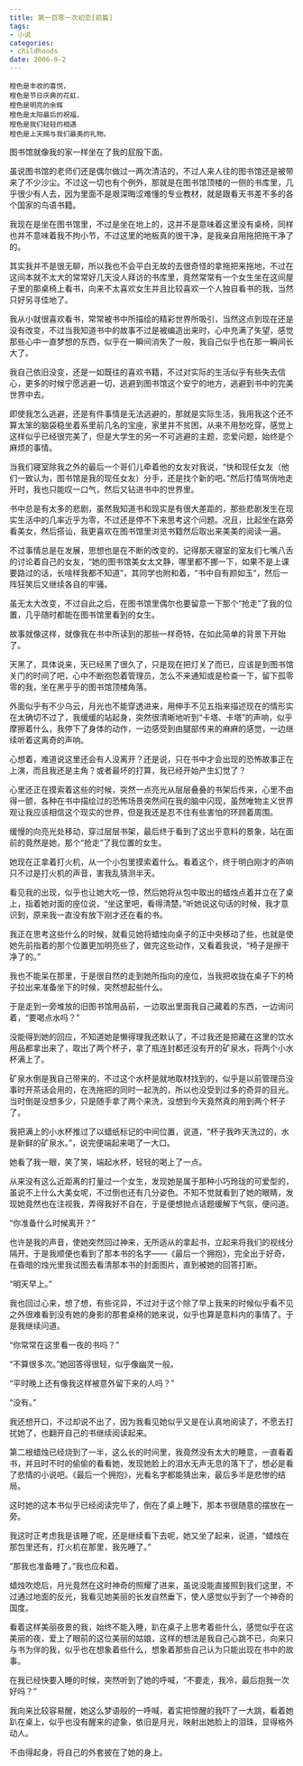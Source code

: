 ```yaml
---
title: 第一百零一次初恋[前篇]
tags:
- 小说
categories:
- childhoods
date: 2006-9-2
---
```


```
橙色是丰收的喜悦，
橙色是节日庆典的花虹，
橙色是明亮的余辉
橙色是太阳最后的祝福，
橙色是我们轻轻的相遇
橙色是上天赐与我们最美的礼物。
```

图书馆就像我的家一样坐在了我的屁股下面。

虽说图书馆的老师们还是偶尔做过一两次清洁的，不过人来人往的图书馆还是被带来了不少沙尘。不过这一切也有个例外，那就是在图书馆顶楼的一侧的书库里，几乎很少有人去，因为里面不是艰深晦涩难懂的专业教材，就是跟看天书差不多的各个国家的鸟语书籍。


我现在是坐在图书馆里，不过是坐在地上的，这并不是意味着这里没有桌椅，同样也并不意味着我不拘小节，不过这里的地板真的很干净，是我亲自用拖把拖干净了的。

其实我并不是很无聊，所以我也不会平白无故的去很奇怪的拿拖把来拖地，不过在这间本就不太大的常常好几天没人拜访的书库里，竟然常常有一个女生坐在这间屋子里的那桌椅上看书，向来不太喜欢女生并且比较喜欢一个人独自看书的我，当然只好另寻佳地了。


我从小就很喜欢看书，常常被书中所描绘的精彩世界所吸引，当然这点到现在还是没有改变，不过当我知道书中的故事不过是被编造出来时，心中充满了失望，感觉那些心中一直梦想的东西，似乎在一瞬间消失了一般，我自己似乎也在那一瞬间长大了。


我自己依旧没变，还是一如既往的喜欢书籍，不过对实际的生活似乎有些失去信心，更多的时候宁愿逃避一切，逃避到图书馆这个安宁的地方，逃避到书中的完美世界中去。

即使我怎么逃避，还是有件事情是无法逃避的，那就是实际生活，我用我这个还不算太笨的脑袋稳坐着系里前几名的宝座，家里并不贫困，从来不用愁吃穿，感觉上这样似乎已经很完美了，但是大学生的另一不可逃避的主题，恋爱问题，始终是个麻烦的事情。


当我们寝室除我之外的最后一个哥们儿牵着他的女友对我说，“快和现任女友（他们一致认为，图书馆是我的现任女友）分手，还是找个新的吧。”然后打情骂俏地走开时，我也只能叹一口气，然后又钻进书中的世界里。

书中总是有太多的悲剧，虽然我知道书和现实是有很大差距的，那些悲剧发生在现实生活中的几率近乎为零，不过还是停不下来思考这个问题。况且，比起坐在路旁看美女，然后搭讪，我更喜欢在图书馆里浏览书籍然后取出来美美的阅读一遍。

不过事情总是在发展，思想也是在不断的改变的，记得那天寝室的室友们七嘴八舌的讨论着自己的女友，“她的图书馆美女太文静，哪里都不挪一下，如果不是上课要路过的话，长啥样我都不知道”，其同学也附和着，“书中自有颜如玉”，然后一阵狂笑后又继续各自的牢骚。


虽无太大改变，不过自此之后，在图书馆里偶尔也要留意一下那个“抢走”了我的位置，几乎随时都能在图书馆里看到的女生。


故事就像这样，就像我在书中所读到的那些一样奇特，在如此简单的背景下开始了。


天黑了，具体说来，天已经黑了很久了，只是现在把灯关了而已，应该是到图书馆关门的时间了吧，心中不断抱怨着管理员，怎么不来通知或是检查一下，留下孤零零的我，坐在黑乎乎的图书馆顶楼角落。

外面似乎有不少乌云，月光也不能穿透进来，用伸手不见五指来描述现在的情形实在太确切不过了，我缓缓的站起身，突然很清晰地听到“卡塔、卡塔”的声响，似乎摩擦着什么，我停下了身体的动作，一边感受到由腿部传来的麻麻的感觉，一边继续听着这离奇的声响。


心想着，难道说这里还会有人没离开？还是说，只在书中才会出现的恐怖故事正在上演，而且我还是主角？或者最坏的打算，我已经开始产生幻觉了？


心里还正在摸索着这些的时候，突然一点亮光从层层叠叠的书架后传来，心里不由得一颤，各种在书中描绘过的恐怖场景突然间在我的脑中闪现，虽然唯物主义世界观让我应该相信这个现实的世界，但是我还是忍不住有些害怕的环顾着周围。

缓慢的向亮光处移动，穿过层层书架，最后终于看到了这出乎意料的景象，站在面前的竟然是她，那个“抢走”了我位置的女生。


她现在正拿着打火机，从一个小包里摸索着什么。看着这个，终于明白刚才的声响只不过是打火机的声音，害我乱猜测半天。


看见我的出现，似乎也让她大吃一惊，然后她将从包中取出的蜡烛点着并立在了桌上，指着她对面的座位说，“坐这里吧，看得清楚。”听她说这句话的时候，我才意识到，原来我一直没有放下刚才还在看的书。

我正在思考这些什么的时候，就看见她将蜡烛向桌子的正中央移动了些，也就是使她先前指着的那个位置更加明亮些了，做完这些动作，又看着我说，“椅子是擦干净了的。”

我也不能呆在那里，于是很自然的走到她所指向的座位，当我把收拢在桌子下的椅子拉出来准备坐下的时候，突然想起些什么。


于是走到一旁堆放的旧图书馆用品前，一边取出里面我自己藏着的东西，一边询问着，“要喝点水吗？”


没能得到她的回应，不知道她是懒得理我还默认了，不过我还是把藏在这里的饮水用品都拿出来了，取出了两个杯子，拿了瓶连封都还没有开的矿泉水，将两个小水杯满上了。

矿泉水倒是我自己带来的，不过这个水杯是就地取材找到的，似乎是以前管理员没事时开茶话会用的，在洗拖把的同时一起洗的，所以也没受到过多的奇异的目光。当时倒是没想多少，只是随手拿了两个来洗，没想到今天竟然真的用到两个杯子了。


我把满上的小水杯推过了以蜡纸标记的中间位置，说道，“杯子我昨天洗过的，水是新鲜的矿泉水。”，说完便端起来喝了一大口。


她看了我一眼，笑了笑，端起水杯，轻轻的喝上了一点。

从来没有这么近距离的打量过一个女生，发现她是属于那种小巧玲珑的可爱型的，虽说不上什么大美女呢，不过倒也还有几分姿色。不知不觉就看到了她的眼睛，发现她竟然也在注视我，弄得我好不自在，于是便想抛点话题缓解下气氛，便问道。

“你准备什么时候离开？”

也许是我的声音，使她突然回过神来，无所适从的拿起书，立起来将我们的视线分隔开。于是我顺便也看到了那本书的名字——《最后一个拥抱》，完全出于好奇，在昏暗的烛光里我试图去看清那本书的封面图片，直到被她的回答打断。

“明天早上。”

我也回过心来，想了想，有些诧异，不过对于这个除了早上我来的时候似乎看不见之外很难看到没有她的身影的那套桌椅的她来说，似乎也算是意料内的事情了。于是我继续问道。

“你常常在这里看一夜的书吗？”

“不算很多次。”她回答得很轻，似乎像幽灵一般。

“平时晚上还有像我这样被意外留下来的人吗？”

“没有。”

我还想开口，不过却说不出了，因为我看见她似乎又是在认真地阅读了，不愿去打扰她了，也翻开自己的书继续阅读起来。


第二根蜡烛已经烧到了一半，这么长的时间里，我竟然没有太大的睡意，一直看着书，并且时不时的偷偷的看看她，发现她脸上的泪水无声无息的落下了，想必是看了悲情的小说吧。《最后一个拥抱》，光看名字都能猜出来，最后多半是悲惨的结局。


这时她的这本书似乎已经阅读完毕了，倒在了桌上睡下，那本书很随意的摆放在一旁。


我这时正考虑我是该睡了呢，还是继续看下去呢，她又坐了起来，说道，“蜡烛在那包里还有，打火机在那里，我先睡了。”


“那我也准备睡了。”我也应和着。

蜡烛吹熄后，月光竟然在这时神奇的照耀了进来，虽说没能直接照到我们这里，不过通过地面的反光，我看见她美丽的长发自然垂下，使人感觉似乎到了一个神奇的国度。

看着这样美丽夜景的我，始终不能入睡，趴在桌子上思考着些什么，感觉似乎在这美丽的夜，爱上了眼前的这位美丽的姑娘，这样的想法是我自己心跳不已，向来只与书为伴的我，似乎也在想象着些什么，想象着那些自己认为只能出现在书中的故事。


在我已经快要入睡的时候，突然听到了她的呼喊，“不要走，我冷，最后抱我一次好吗？”


我向来比较容易醒，她这么梦语般的一呼喊，着实把惊醒的我吓了一大跳，看着她趴在桌上，似乎也没有醒来的迹象，依旧是月光，映射出她脸上的泪珠，显得格外动人。

不由得起身，将自己的外套披在了她的身上。

